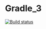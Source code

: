 # Gradle_3
[![Build status](https://ci.appveyor.com/api/projects/status/ehdgb6a7hx4eec2c?svg=true)](https://ci.appveyor.com/project/Konstantin23122/gradle-3)
